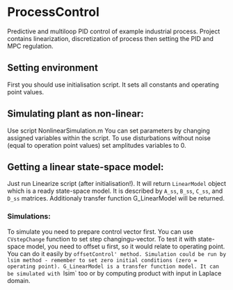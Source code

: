# ProcessControl
Predictive and multiloop PID control of example industrial process. Project contains linearization, discretization of process then setting the PID and MPC regulation.

## Setting environment
First you should use initialisation script. It sets all constants and operating point values.

## Simulating plant as non-linear:
Use script NonlinearSimulation.m You can set parameters by changing assigned variables within the script. To use disturbations without noise (equal to operation point values) set amplitudes variables to 0.

## Getting a linear state-space model:
Just run Linearize script (after initialisation!). It will return `LinearModel` object which is a ready state-space model.
It is described by `A_ss`, `B_ss`, `C_ss`, and `D_ss` matrices. Additionaly transfer function G_LinearModel will be returned.

### Simulations:
To simulate you need to prepare control vector first. You can use `CVstepChange` function to set step changingu-vector.
To test it with state-space model, you need to offset u first, so it would relate to operating point. You can do it easily
by `offsetControl' method. Simulation could be run by lsim method - remember to set zero initial conditions (zero = operating point).
G_LinearModel is a transfer function model. It can be simulated with `lsim` too or by computing product with input in Laplace domain.
